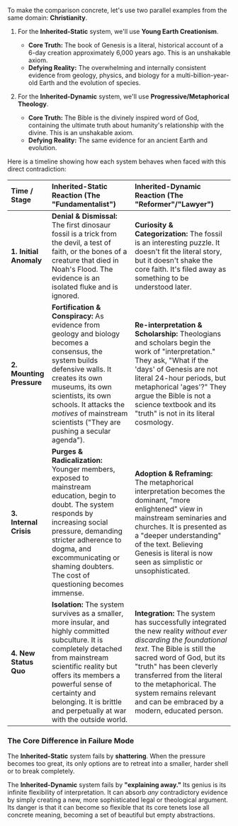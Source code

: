To make the comparison concrete, let's use two parallel examples from the same domain: **Christianity**.

1.  For the **Inherited-Static** system, we'll use **Young Earth Creationism**.
    *   **Core Truth:** The book of Genesis is a literal, historical account of a 6-day creation approximately 6,000 years ago. This is an unshakable axiom.
    *   **Defying Reality:** The overwhelming and internally consistent evidence from geology, physics, and biology for a multi-billion-year-old Earth and the evolution of species.

2.  For the **Inherited-Dynamic** system, we'll use **Progressive/Metaphorical Theology**.
    *   **Core Truth:** The Bible is the divinely inspired word of God, containing the ultimate truth about humanity's relationship with the divine. This is an unshakable axiom.
    *   **Defying Reality:** The same evidence for an ancient Earth and evolution.

Here is a timeline showing how each system behaves when faced with this direct contradiction:

| Time / Stage          | Inherited-Static Reaction (The "Fundamentalist")                                                                                                                            | Inherited-Dynamic Reaction (The "Reformer"/"Lawyer")                                                                                                                                                           | 
| :-------------------- | :-------------------------------------------------------------------------------------------------------------------------------------------------------------------------- | :-------------------------------------------------------------------------------------------------------------------------------------------------------------------------------------------------------------- |
| **1. Initial Anomaly**  | **Denial & Dismissal:** The first dinosaur fossil is a trick from the devil, a test of faith, or the bones of a creature that died in Noah's Flood. The evidence is an isolated fluke and is ignored. | **Curiosity & Categorization:** The fossil is an interesting puzzle. It doesn't fit the literal story, but it doesn't shake the core faith. It's filed away as something to be understood later. |
| **2. Mounting Pressure** | **Fortification & Conspiracy:** As evidence from geology and biology becomes a consensus, the system builds defensive walls. It creates its own museums, its own scientists, its own schools. It attacks the *motives* of mainstream scientists ("They are pushing a secular agenda"). | **Re-interpretation & Scholarship:** Theologians and scholars begin the work of "interpretation." They ask, "What if the 'days' of Genesis are not literal 24-hour periods, but metaphorical 'ages'?" They argue the Bible is not a science textbook and its "truth" is not in its literal cosmology. |
| **3. Internal Crisis**  | **Purges & Radicalization:** Younger members, exposed to mainstream education, begin to doubt. The system responds by increasing social pressure, demanding stricter adherence to dogma, and excommunicating or shaming doubters. The cost of questioning becomes immense. | **Adoption & Reframing:** The metaphorical interpretation becomes the dominant, "more enlightened" view in mainstream seminaries and churches. It is presented as a "deeper understanding" of the text. Believing Genesis is literal is now seen as simplistic or unsophisticated. |
| **4. New Status Quo**  | **Isolation:** The system survives as a smaller, more insular, and highly committed subculture. It is completely detached from mainstream scientific reality but offers its members a powerful sense of certainty and belonging. It is brittle and perpetually at war with the outside world. | **Integration:** The system has successfully integrated the new reality *without ever discarding the foundational text*. The Bible is still the sacred word of God, but its "truth" has been cleverly transferred from the literal to the metaphorical. The system remains relevant and can be embraced by a modern, educated person. |

### The Core Difference in Failure Mode

The **Inherited-Static** system fails by **shattering**. When the pressure becomes too great, its only options are to retreat into a smaller, harder shell or to break completely.

The **Inherited-Dynamic** system fails by **"explaining away."** Its genius is its infinite flexibility of interpretation. It can absorb *any* contradictory evidence by simply creating a new, more sophisticated legal or theological argument. Its danger is that it can become so flexible that its core tenets lose all concrete meaning, becoming a set of beautiful but empty abstractions.
